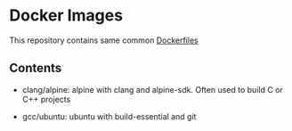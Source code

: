 # Docker Images

This repository contains same common [Dockerfiles](https://docs.docker.com/engine/reference/builder/)

## Contents

- clang/alpine: alpine with clang and alpine-sdk. Often used to build C or C++ projects

- gcc/ubuntu: ubuntu with build-essential and git

